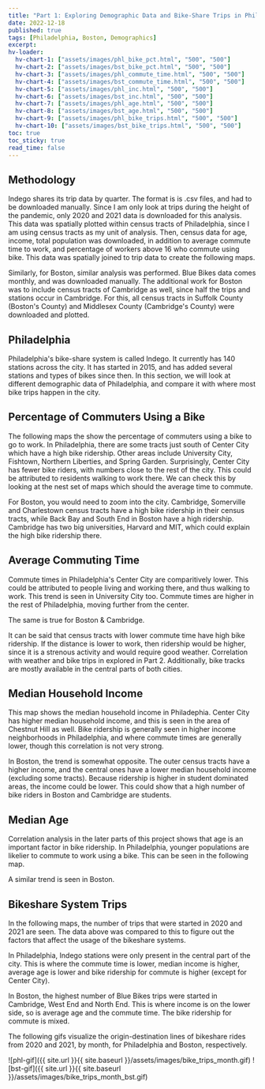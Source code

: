 ```yaml
---
title: "Part 1: Exploring Demographic Data and Bike-Share Trips in Philadelphia and Boston"
date: 2022-12-18
published: true
tags: [Philadelphia, Boston, Demographics]
excerpt: 
hv-loader:
  hv-chart-1: ["assets/images/phl_bike_pct.html", "500", "500"]
  hv-chart-2: ["assets/images/bst_bike_pct.html", "500", "500"]
  hv-chart-3: ["assets/images/phl_commute_time.html", "500", "500"]
  hv-chart-4: ["assets/images/bst_commute_time.html", "500", "500"]
  hv-chart-5: ["assets/images/phl_inc.html", "500", "500"]
  hv-chart-6: ["assets/images/bst_inc.html", "500", "500"]
  hv-chart-7: ["assets/images/phl_age.html", "500", "500"]
  hv-chart-8: ["assets/images/bst_age.html", "500", "500"]
  hv-chart-9: ["assets/images/phl_bike_trips.html", "500", "500"]
  hv-chart-10: ["assets/images/bst_bike_trips.html", "500", "500"]
toc: true
toc_sticky: true
read_time: false
---
```



## Methodology

Indego shares its trip data by quarter. The format is is .csv files, and had to be downloaded manually. Since I am only look at trips during the height of the pandemic, only 2020 and 2021 data is downloaded for this analysis. This data was spatially plotted within census tracts of Philadelphia, since I am using census tracts as my unit of analysis. Then, census data for age, income, total population was downloaded, in addition to average commute time to work, and percentage of workers above 16 who commute using bike. This data was spatially joined to trip data to create the following maps.

Similarly, for Boston, similar analysis was performed. Blue Bikes data comes monthly, and was downloaded manually. The additional work for Boston was to include census tracts of Cambridge as well, since half the trips and stations occur in Cambridge. For this, all census tracts in Suffolk County (Boston's County) and Middlesex County (Cambridge's County) were downloaded and plotted.

## Philadelphia

Philadelphia's bike-share system is called Indego. It currently has 140 stations across the city. It has started in 2015, and has added several stations and types of bikes since then. In this section, we will look at different demographic data of Philadelphia, and compare it with where most bike trips happen in the city.

## Percentage of Commuters Using a Bike

<div id="hv-chart-1"></div>

The following maps the show the percentage of commuters using a bike to go to work. In Philadelphia, there are some tracts just south of Center City which have a high bike ridership. Other areas include University City, Fishtown, Northern Liberties, and Spring Garden. Surprisingly, Center City has fewer bike riders, with numbers close to the rest of the city. This could be attributed to residents walking to work there. We can check this by looking at the nest set of maps which should the average time to commute.

<div id="hv-chart-2"></div>

For Boston, you would need to zoom into the city. Cambridge, Somerville and Charlestown census tracts have a high bike ridership in their census tracts, while Back Bay and South End in Boston have a high ridership. Cambridge has two big universities, Harvard and MIT, which could explain the high bike ridership there.

## Average Commuting Time

Commute times in Philadelphia's Center City are comparitively lower. This could be attributed to people living and working there, and thus walking to work. This trend is seen in University City too. Commute times are higher in the rest of Philadelphia, moving further from the center.

<div id="hv-chart-3"></div>

The same is true for Boston & Cambridge.

<div id="hv-chart-4"></div>

It can be said that census tracts with lower commute time have high bike ridership. If the distance is lower to work, then ridership would be higher, since it is a strenous activity and would require good weather. Correlation with weather and bike trips in explored in Part 2. Additionally, bike tracks are mostly available in the central parts of both cities. 

## Median Household Income

This map shows the median household income in Philadephia. Center City has higher median household income, and this is seen in the area of Chestnut Hill as well. Bike ridership is generally seen in higher income neighborhoods in Philadelphia, and where commute times are generally lower, though this correlation is not very strong.

<div id="hv-chart-5"></div>

In Boston, the trend is somewhat opposite. The outer census tracts have a higher income, and the central ones have a lower median household income (excluding some tracts). Because ridership is higher in student dominated areas, the income could be lower. This could show that a high number of bike riders in Boston and Cambridge are students.

<div id="hv-chart-6"></div>

## Median Age

Correlation analysis in the later parts of this project shows that age is an important factor in bike ridership. In Philadelphia, younger populations are likelier to commute to work using a bike. This can be seen in the following map.

<div id="hv-chart-7"></div>

A similar trend is seen in Boston.

<div id="hv-chart-8"></div>

## Bikeshare System Trips

In the following maps, the number of trips that were started in 2020 and 2021 are seen. The data above was compared to this to figure out the factors that affect the usage of the bikeshare systems.

In Philadelphia, Indego stations were only present in the central part of the city. This is where the commute time is lower, median income is higher, average age is lower and bike ridership for commute is higher (except for Center City).

<div id="hv-chart-9"></div>

In Boston, the highest number of Blue Bikes trips were started in Cambridge, West End and North End. This is where income is on the lower side, so is average age and the commute time. The bike ridership for commute is mixed.

The following gifs visualize the origin-destination lines of bikeshare rides from 2020 and 2021, by month, for Philadelphia and Boston, respectively.

![phl-gif]({{ site.url }}{{ site.baseurl }}/assets/images/bike_trips_month.gif)
![bst-gif]({{ site.url }}{{ site.baseurl }}/assets/images/bike_trips_month_bst.gif)














